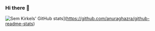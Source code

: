 ### Hi there 👋

![Sem Kirkels' GitHub stats](https://github-readme-stats.vercel.app/api?username=SemKirkels)](https://github.com/anuraghazra/github-readme-stats)

<!--
**SemKirkels/SemKirkels** is a ✨ _special_ ✨ repository because its `README.md` (this file) appears on your GitHub profile.

Here are some ideas to get you started:

- 🔭 I’m currently working on ...
- 🌱 I’m currently learning ...
- 👯 I’m looking to collaborate on ...
- 🤔 I’m looking for help with ...
- 💬 Ask me about ...
- 📫 How to reach me: ...
- 😄 Pronouns: ...
- ⚡ Fun fact: ...
-->
